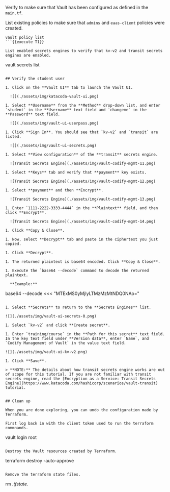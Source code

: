 Verify to make sure that Vault has been configured as defined in the `main.tf`.

List existing policies to make sure that `admins` and `eaas-client` policies were created.

```
vault policy list
```{{execute T1}}

List enabled secrets engines to verify that kv-v2 and transit secrets engines are enabled.

```
vault secrets list
```{{execute T1}}

## Verify the student user

1. Click on the **Vault UI** tab to launch the Vault UI.

  ![](./assets/img/katacoda-vault-ui.png)

1. Select **Username** from the **Method** drop-down list, and enter `student` in the **Username** text field and `changeme` in the **Password** text field.

  ![](./assets/img/vault-ui-userpass.png)

1. Click **Sign In**. You should see that `kv-v2` and `transit` are listed.

  ![](./assets/img/vault-ui-secrets.png)

1. Select **View configuration** of the **transit** secrets engine.

  ![Transit Secrets Engine](./assets/img/vault-codify-mgmt-11.png)

1. Select **Keys** tab and verify that **payment** key exists.

  ![Transit Secrets Engine](./assets/img/vault-codify-mgmt-12.png)

1. Select **payment** and then **Encrypt**.

  ![Transit Secrets Engine](./assets/img/vault-codify-mgmt-13.png)

1. Enter `1111-2222-3333-4444` in the **Plaintext** field, and then click **Encrypt**.

  ![Transit Secrets Engine](./assets/img/vault-codify-mgmt-14.png)

1. Click **Copy & Close**.

1. Now, select **Decrypt** tab and paste in the ciphertext you just copied.

1. Click **Decrypt**.

1. The returned plaintext is base64 encoded. Click **Copy & Close**.

1. Execute the `base64 --decode` command to decode the returned plaintext.

  **Example:**

  ```
  base64 --decode <<< "MTExMS0yMjIyLTMzMzMtNDQ0NAo="
  ```

1. Select **Secrets** to return to the **Secrets Engines** list.

  ![](./assets/img/vault-ui-secrets-0.png)

1. Select `kv-v2` and click **Create secret**.

1. Enter `training/course` in the **Path for this secret** text field. In the key text field under **Version data**, enter `Name`, and `Codify Management of Vault` in the value text field.

  ![](./assets/img/vault-ui-kv-v2.png)

1. Click **Save**.

> **NOTE:** The details about how transit secrets engine works are out of scope for this tutorial. If you are not familiar with transit secrets engine, read the [Encryption as a Service: Transit Secrets
Engine](https://www.katacoda.com/hashicorp/scenarios/vault-transit) tutorial.


## Clean up

When you are done exploring, you can undo the configuration made by Terraform.

First log back in with the client token used to run the terraform commnands.

```
vault login root
```{{execute T1}}

Destroy the Vault resources created by Terraform.

```
terraform destroy -auto-approve
```{{execute T1}}

Remove the terraform state files.

```
rm *.tfstate.*
```{{execute T1}}
